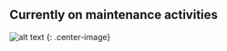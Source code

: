 ## Currently on maintenance activities

![alt text](https://i.pinimg.com/originals/53/ae/81/53ae81da58d121799efe721ff62c1742.jpg "Maintenance") {: .center-image}
